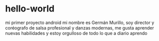 # hello-world
mi primer proyecto android
mi nombre es Germán Murillo, soy director y coréografo de salsa  profesional y danzas modernas, me gusta aprender nuevas habilidades y estoy orgulloso de todo lo que  a diario aprendo
